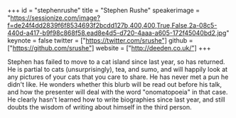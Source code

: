 ﻿+++
id = "stephenrushe"
title = "Stephen Rushe"
speakerimage = "https://sessionize.com/image?f=de24f4dd2839f6f8534693f2bcdd127b,400,400,True,False,2a-08c5-440d-a417-b9f98c868f58.ead8e4d5-d720-4aaa-a605-172f45040bd2.jpg"
keynote = false
twitter = ["https://twitter.com/srushe"]
github = ["https://github.com/srushe"]
website = ["http://deeden.co.uk/"]
+++

Stephen has failed to move to a cat island since last year, so has returned. He is partial to cats (unsurprisingly), tea, and sumo, and will happily look at any pictures of your cats that you care to share. He has never met a pun he didn't like. He wonders whether this blurb will be read out before his talk, and how the presenter will deal with the word "onomatopoeia" in that case. He clearly hasn't learned how to write biographies since last year, and still doubts the wisdom of writing about himself in the third person.